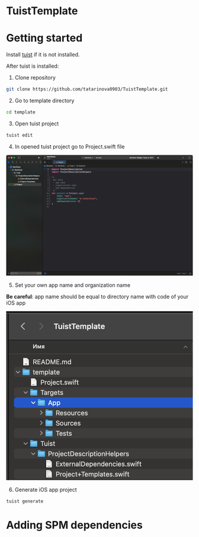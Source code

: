 # TuistTemplate

# Getting started

Install [tuist](https://tuist.io) if it is not installed.

After tuist is installed:

1. Clone repository

```bash
git clone https://github.com/tatarinova0903/TuistTemplate.git
```

2. Go to template directory

```bash
cd template
```

3. Open tuist project

```bash
tuist edit
```

4. In opened tuist project go to Project.swift file

![tuist_proj.png](img/tuist_proj.png)

5. Set your own app name and organization name

**Be careful**: app name should be equal to directory name with code of your iOS app 

![proj_structure.png](img/proj_structure.png)

6. Generate iOS app project

```bash
tuist generate
```

# Adding SPM dependencies